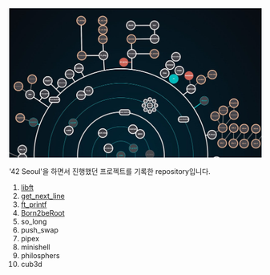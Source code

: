 <img src="img/holy_graph.jpg" width="600"/>

'42 Seoul'을 하면서 진행했던 프로젝트를 기록한 repository입니다.

1. [libft](./description/libft.md)
2. [get_next_line](./description/get_next_line.md)
3. [ft_printf](./description/ft_printf.md)
4. [Born2beRoot](./description/born2beroot.md)
5. so_long
6. push_swap
7. pipex
8. minishell
9. philosphers
10. cub3d
